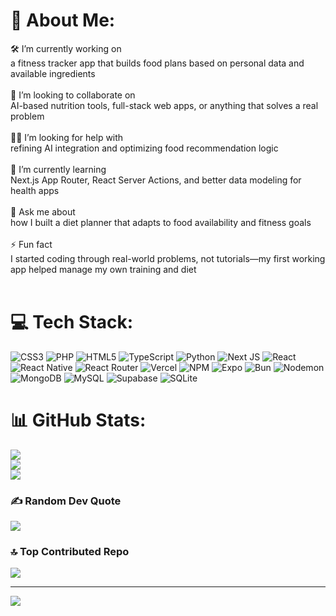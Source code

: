 # 💫 About Me:
🛠 I’m currently working on<br>a fitness tracker app that builds food plans based on personal data and available ingredients<br><br>🤝 I’m looking to collaborate on<br>AI-based nutrition tools, full-stack web apps, or anything that solves a real problem<br><br>🙋‍♂️ I’m looking for help with<br>refining AI integration and optimizing food recommendation logic<br><br>🧠 I’m currently learning<br>Next.js App Router, React Server Actions, and better data modeling for health apps<br><br>💬 Ask me about<br>how I built a diet planner that adapts to food availability and fitness goals<br><br>⚡ Fun fact<br>I started coding through real-world problems, not tutorials—my first working app helped manage my own training and diet<br><br>


# 💻 Tech Stack:
![CSS3](https://img.shields.io/badge/css3-%231572B6.svg?style=for-the-badge&logo=css3&logoColor=white) ![PHP](https://img.shields.io/badge/php-%23777BB4.svg?style=for-the-badge&logo=php&logoColor=white) ![HTML5](https://img.shields.io/badge/html5-%23E34F26.svg?style=for-the-badge&logo=html5&logoColor=white) ![TypeScript](https://img.shields.io/badge/typescript-%23007ACC.svg?style=for-the-badge&logo=typescript&logoColor=white) ![Python](https://img.shields.io/badge/python-3670A0?style=for-the-badge&logo=python&logoColor=ffdd54) ![Next JS](https://img.shields.io/badge/Next-black?style=for-the-badge&logo=next.js&logoColor=white) ![React](https://img.shields.io/badge/react-%2320232a.svg?style=for-the-badge&logo=react&logoColor=%2361DAFB) ![React Native](https://img.shields.io/badge/react_native-%2320232a.svg?style=for-the-badge&logo=react&logoColor=%2361DAFB) ![React Router](https://img.shields.io/badge/React_Router-CA4245?style=for-the-badge&logo=react-router&logoColor=white) ![Vercel](https://img.shields.io/badge/vercel-%23000000.svg?style=for-the-badge&logo=vercel&logoColor=white) ![NPM](https://img.shields.io/badge/NPM-%23CB3837.svg?style=for-the-badge&logo=npm&logoColor=white) ![Expo](https://img.shields.io/badge/expo-1C1E24?style=for-the-badge&logo=expo&logoColor=#D04A37) ![Bun](https://img.shields.io/badge/Bun-%23000000.svg?style=for-the-badge&logo=bun&logoColor=white) ![Nodemon](https://img.shields.io/badge/NODEMON-%23323330.svg?style=for-the-badge&logo=nodemon&logoColor=%BBDEAD) ![MongoDB](https://img.shields.io/badge/MongoDB-%234ea94b.svg?style=for-the-badge&logo=mongodb&logoColor=white) ![MySQL](https://img.shields.io/badge/mysql-4479A1.svg?style=for-the-badge&logo=mysql&logoColor=white) ![Supabase](https://img.shields.io/badge/Supabase-3ECF8E?style=for-the-badge&logo=supabase&logoColor=white) ![SQLite](https://img.shields.io/badge/sqlite-%2307405e.svg?style=for-the-badge&logo=sqlite&logoColor=white)
# 📊 GitHub Stats:
![](https://github-readme-stats.vercel.app/api?username=Abdolah3320&theme=dark&hide_border=false&include_all_commits=false&count_private=true)<br/>
![](https://nirzak-streak-stats.vercel.app/?user=Abdolah3320&theme=dark&hide_border=false)<br/>
![](https://github-readme-stats.vercel.app/api/top-langs/?username=Abdolah3320&theme=dark&hide_border=false&include_all_commits=false&count_private=true&layout=compact)

### ✍️ Random Dev Quote
![](https://quotes-github-readme.vercel.app/api?type=horizontal&theme=light)

### 🔝 Top Contributed Repo
![](https://github-contributor-stats.vercel.app/api?username=Abdolah3320&limit=5&theme=dark&combine_all_yearly_contributions=true)

---
[![](https://visitcount.itsvg.in/api?id=Abdolah3320&icon=2&color=1)](https://visitcount.itsvg.in)

<!-- Proudly created with GPRM ( https://gprm.itsvg.in ) -->

